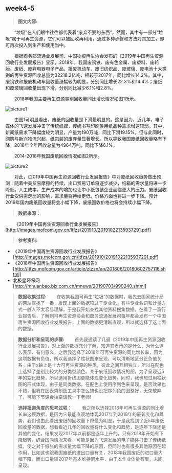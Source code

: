 ## week4-5
> __图文内容:__

&emsp;&emsp;“垃圾”在人们眼中往往都代表着“废弃不要的东西”，然而，其中有一部分“垃圾”属于可再生资源，它们可以被回收再利用，通过多种步骤和方法对其加工，即可再次投入到生产和使用当中。

&emsp;&emsp;根据商务部流通业发展司、中国物资再生协会发布的《2019年中国再生资源回收行业发展报告》显示，2018年，我国废钢铁、废有色金属、废塑料、废轮胎、废纸、废弃电器电子产品、报废机动车、废旧纺织品、废玻璃、废电池十大类别的再生资源回收总量为32218.2亿吨，相较于2017年，同比增长14.2%。其中，废钢铁和报废机动车回收量涨幅较为明显，分别同比增长22.3%和14.4%；废纸和废玻璃回收量出现下滑，分别同比减少6.1%和2.8%。

&emsp;&emsp;2018年我国主要再生资源类别回收量同比增长情况如图1所示。

![picture1](https://github.com/lhz837540397/homework/blob/master/picture1.jpg)

&emsp;&emsp;由图1可明显看出，废纸的回收量是下滑最明显的。这是因为，近几年，电子媒体的飞速发展冲击了传统纸媒，传统书写印刷类用纸品种需求增速较弱。其中，新闻纸需求下降幅度较为明显，产量为190万吨，同比下滑19.15%。但与此同时，网购与新兴物流兴起，纸包装的废弃量显著增长。所以导致我国废纸回收量略有下降，2018年全年回收总量为4964万吨，同比下降6.1%。

&emsp;&emsp;2014-2018年我国废纸回收情况如图2所示。

![picture2](https://github.com/lhz837540397/homework/blob/master/picture2.jpg)

&emsp;&emsp;对此，《2019年中国再生资源回收行业发展报告》中对废纸回收趋势做出预测：随着中美贸易摩擦的持续，出口贸易订单将逐步减少，纸箱的需求量将进一步降低。人工成本，生产成本的增加也让中小纸包装企业面临更大的压力。废纸回收行业受供需走弱的影响，需求量将持续走低，价格方面也将进一步下降。预计2019年国内废纸回收量将会小幅下降，废纸回收价格也将会持续小幅下降。

> __数据来源：__

&emsp;&emsp;《2019年中国再生资源回收行业发展报告》
[http://images.mofcom.gov.cn/ltfzs/201910/20191022135937291.pdf]

> __参考资料:__

* 《2019年中国再生资源回收行业发展报告》
[http://images.mofcom.gov.cn/ltfzs/201910/20191022135937291.pdf]
* 《2018年中国再生资源回收行业发展报告》
[http://ltfzs.mofcom.gov.cn/article/ztzzn/an/201806/20180602757116.shtml]
* 北极星环保网
[http://mhuanbao.bjx.com.cn/mnews/20190703/990240.shtml]

> __数据收集过程:__
&emsp;&emsp;在收集我国可再生“垃圾”的数据时，我先去国家统计局的网站查找了一番，发现上面的数据项过于专业化，有些专业名词和计量方式一般人不太容易理解，于是我开始查找其他资料搜集数据。在看了一篇行业报告后，了解到可再生资源协会和商务流通发展司每年都会发布一个中国再生资源回收行业发展报告，上面的数据更清晰直观，所以就选择了这上面的数据。

> __数据分析和呈现的步骤:__
&emsp;&emsp;首先我通读了几遍《2019年中国再生资源回收行业发展报告》，对上面的数据充分了解，知道其表示的是什么、为什么这么表示、有何意义，之后我选择了2018年可再生资源的同比增长率，因为这项数据有负值，所以我选择了柱状图来呈现，可以清晰地区分正负值关系；由于x轴上是十大可再生资源的种类，彼此之间互相独立，所以在配色上选择了差别比较大的分类型颜色。关于废纸回收情况的图，为了呈现近5年的变化趋势，所以选用折线图更能体现变化趋势。同时，我也想过用柱状图的形式体现，由于是同类数据，在配色上使用序列色来呈现，是否效果也不错，但我在图表秀制图工具中怎么搞也没把序列色的图整好，无奈放弃了，可能下节课会抽空请教一下老师!

> __选择报道角度的思考过程：__
&emsp;&emsp;我之所以选择2018年可再生资源的同比增长率这项数据，是因为它最能直观地体现2017年到2018年的最新变化和趋势，我们也由此看出废纸的回收量下降最为明显，于是我找到了近5年废纸回收量的数据，想看看近几年的回收量有什么变化和趋势，是逐年下降还是其他的变化，结果发现2017年以前都是逐年上升的，只有2018年开始有下降趋势，综合国内情况来看，可能是因为飞速发展的电子媒体打击了传统纸媒，使之对于纸张的需求量大幅下降的原因，但同时也有很多其他原因在起作用，比如这也跟我国废纸的进出口量有关，2018年我国废纸的进口量大幅下降，而出口量较2017年基本维持同水平，由于本作业体量有限，未能呈现。

